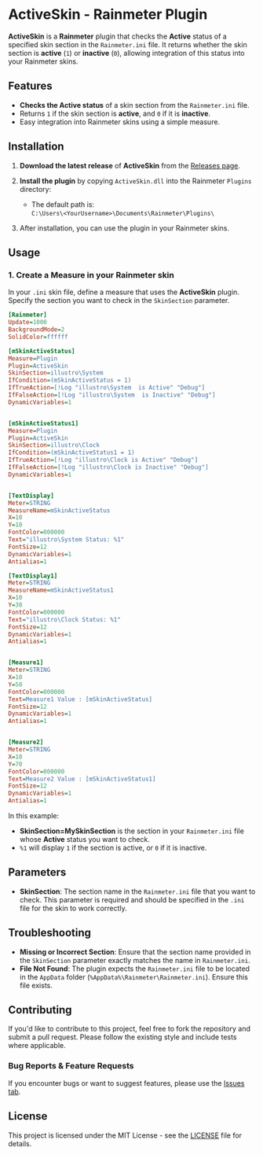

# ActiveSkin - Rainmeter Plugin

**ActiveSkin** is a **Rainmeter** plugin that checks the **Active** status of a specified skin section in the `Rainmeter.ini` file. It returns whether the skin section is **active** (`1`) or **inactive** (`0`), allowing integration of this status into your Rainmeter skins.

## Features

- **Checks the Active status** of a skin section from the `Rainmeter.ini` file.
- Returns `1` if the skin section is **active**, and `0` if it is **inactive**.
- Easy integration into Rainmeter skins using a simple measure.

## Installation

1. **Download the latest release** of **ActiveSkin** from the [Releases page](https://github.com/NSTechBytes/ActiveSkin/releases).
2. **Install the plugin** by copying `ActiveSkin.dll` into the Rainmeter `Plugins` directory:
   - The default path is:  
     `C:\Users\<YourUsername>\Documents\Rainmeter\Plugins\`

3. After installation, you can use the plugin in your Rainmeter skins.

## Usage

### 1. Create a Measure in your Rainmeter skin

In your `.ini` skin file, define a measure that uses the **ActiveSkin** plugin. Specify the section you want to check in the `SkinSection` parameter.

```ini
[Rainmeter]
Update=1000
BackgroundMode=2
SolidColor=ffffff

[mSkinActiveStatus]
Measure=Plugin
Plugin=ActiveSkin
SkinSection=illustro\System
IfCondition=(mSkinActiveStatus = 1)
IfTrueAction=[!Log "illustro\System  is Active" "Debug"]
IfFalseAction=[!Log "illustro\System  is Inactive" "Debug"]
DynamicVariables=1


[mSkinActiveStatus1]
Measure=Plugin
Plugin=ActiveSkin
SkinSection=illustro\Clock
IfCondition=(mSkinActiveStatus1 = 1)
IfTrueAction=[!Log "illustro\Clock is Active" "Debug"]
IfFalseAction=[!Log "illustro\Clock is Inactive" "Debug"]
DynamicVariables=1


[TextDisplay]
Meter=STRING
MeasureName=mSkinActiveStatus
X=10
Y=10
FontColor=000000
Text="illustro\System Status: %1" 
FontSize=12
DynamicVariables=1
Antialias=1

[TextDisplay1]
Meter=STRING
MeasureName=mSkinActiveStatus1
X=10
Y=30
FontColor=000000
Text="illustro\Clock Status: %1" 
FontSize=12
DynamicVariables=1
Antialias=1


[Measure1]
Meter=STRING
X=10
Y=50
FontColor=000000
Text=Measure1 Value : [mSkinActiveStatus]
FontSize=12
DynamicVariables=1
Antialias=1


[Measure2]
Meter=STRING
X=10
Y=70
FontColor=000000
Text=Measure2 Value : [mSkinActiveStatus1]
FontSize=12
DynamicVariables=1
Antialias=1

```

In this example:
- **SkinSection=MySkinSection** is the section in your `Rainmeter.ini` file whose **Active** status you want to check.
- `%1` will display `1` if the section is active, or `0` if it is inactive.


## Parameters

- **SkinSection**: The section name in the `Rainmeter.ini` file that you want to check. This parameter is required and should be specified in the `.ini` file for the skin to work correctly.

## Troubleshooting

- **Missing or Incorrect Section**: Ensure that the section name provided in the `SkinSection` parameter exactly matches the name in `Rainmeter.ini`.
- **File Not Found**: The plugin expects the `Rainmeter.ini` file to be located in the `AppData` folder (`%AppData%\Rainmeter\Rainmeter.ini`). Ensure this file exists.

## Contributing

If you'd like to contribute to this project, feel free to fork the repository and submit a pull request. Please follow the existing style and include tests where applicable.

### Bug Reports & Feature Requests

If you encounter bugs or want to suggest features, please use the [Issues tab](https://github.com/NSTechBytes/ActiveSkin/issues).

## License

This project is licensed under the MIT License - see the [LICENSE](LICENSE) file for details.

